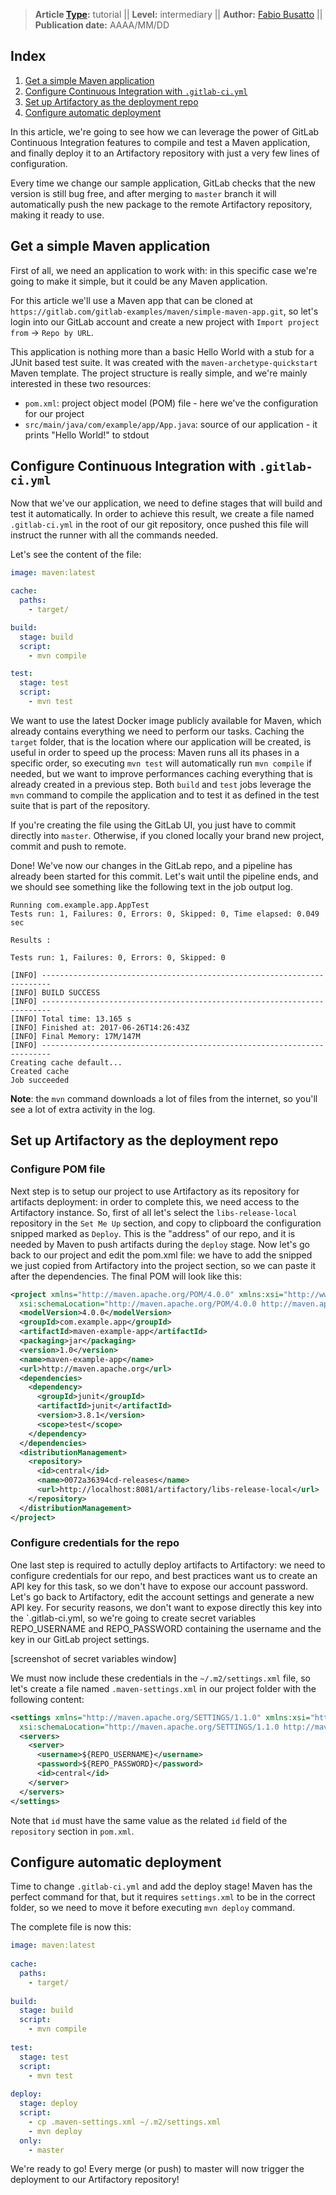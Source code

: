> **Article [Type](../../development/writing_documentation.html#types-of-technical-articles):** tutorial ||
> **Level:** intermediary ||
> **Author:** [Fabio Busatto](https://gitlab.com/bikebilly) ||
> **Publication date:** AAAA/MM/DD

## Index

1. [Get a simple Maven application](#get-a-simple-maven-application)
1. [Configure Continuous Integration with `.gitlab-ci.yml`](#configure-continuous-integration-with-gitlab-ciyml)
1. [Set up Artifactory as the deployment repo](#set-up-artifactory-as-the-deployment-repo)
1. [Configure automatic deployment](#configure-automatic-deployment)

In this article, we're going to see how we can leverage the power of GitLab Continuous Integration features to compile and test a Maven application,
and finally deploy it to an Artifactory repository with just a very few lines of configuration.

Every time we change our sample application, GitLab checks that the new version is still bug free, and after merging to `master` branch it will automatically push the new package
to the remote Artifactory repository, making it ready to use.

## Get a simple Maven application

First of all, we need an application to work with: in this specific case we're going to make it simple, but it could be any Maven application.

For this article we'll use a Maven app that can be cloned at `https://gitlab.com/gitlab-examples/maven/simple-maven-app.git`, so let's login into our GitLab account and create a new project 
with `Import project from` -> `Repo by URL`.

This application is nothing more than a basic Hello World with a stub for a JUnit based test suite. It was created with the `maven-archetype-quickstart` Maven template.
The project structure is really simple, and we're mainly interested in these two resources:
- `pom.xml`: project object model (POM) file - here we've the configuration for our project
- `src/main/java/com/example/app/App.java`: source of our application - it prints "Hello World!" to stdout

## Configure Continuous Integration with `.gitlab-ci.yml`

Now that we've our application, we need to define stages that will build and test it automatically. In order to achieve this result, we create a file named `.gitlab-ci.yml` in the root of our git repository, once pushed this file will instruct the runner with all the commands needed.

Let's see the content of the file:

```yaml
image: maven:latest

cache:
  paths:
    - target/

build:
  stage: build
  script:
    - mvn compile

test:
  stage: test
  script:
    - mvn test
```
We want to use the latest Docker image publicly available for Maven, which already contains everything we need to perform our tasks. Caching the `target` folder, that is the location where our application will be created, is useful in order to speed up the process: Maven runs all its phases in a specific order, so executing `mvn test` will automatically run `mvn compile` if needed, but we want to improve performances caching everything that is already created in a previous step. Both `build` and `test` jobs leverage the `mvn` command to compile the application and to test it as defined in the test suite that is part of the repository.

If you're creating the file using the GitLab UI, you just have to commit directly into `master`. Otherwise, if you cloned locally your brand new project, commit and push to remote.

Done! We've now our changes in the GitLab repo, and a pipeline has already been started for this commit. Let's wait until the pipeline ends, and we should see something like the following text in the job output log.

```
Running com.example.app.AppTest
Tests run: 1, Failures: 0, Errors: 0, Skipped: 0, Time elapsed: 0.049 sec

Results :

Tests run: 1, Failures: 0, Errors: 0, Skipped: 0

[INFO] ------------------------------------------------------------------------
[INFO] BUILD SUCCESS
[INFO] ------------------------------------------------------------------------
[INFO] Total time: 13.165 s
[INFO] Finished at: 2017-06-26T14:26:43Z
[INFO] Final Memory: 17M/147M
[INFO] ------------------------------------------------------------------------
Creating cache default...
Created cache
Job succeeded
```

**Note**: the `mvn` command downloads a lot of files from the internet, so you'll see a lot of extra activity in the log.

## Set up Artifactory as the deployment repo
 
### Configure POM file

Next step is to setup our project to use Artifactory as its repository for artifacts deployment: in order to complete this, we need access to the Artifactory instance.
So, first of all let's select the `libs-release-local` repository in the `Set Me Up` section, and copy to clipboard the configuration snipped marked as `Deploy`. This is the "address" of our repo, and it is needed by Maven to push artifacts during the `deploy` stage.
Now let's go back to our project and edit the pom.xml file: we have to add the snipped we just copied from Artifactory into the project section, so we can paste it after the dependencies.
The final POM will look like this:
 
```xml
<project xmlns="http://maven.apache.org/POM/4.0.0" xmlns:xsi="http://www.w3.org/2001/XMLSchema-instance"
  xsi:schemaLocation="http://maven.apache.org/POM/4.0.0 http://maven.apache.org/maven-v4_0_0.xsd">
  <modelVersion>4.0.0</modelVersion>
  <groupId>com.example.app</groupId>
  <artifactId>maven-example-app</artifactId>
  <packaging>jar</packaging>
  <version>1.0</version>
  <name>maven-example-app</name>
  <url>http://maven.apache.org</url>
  <dependencies>
    <dependency>
      <groupId>junit</groupId>
      <artifactId>junit</artifactId>
      <version>3.8.1</version>
      <scope>test</scope>
    </dependency>
  </dependencies>
  <distributionManagement>
    <repository>
      <id>central</id>
      <name>0072a36394cd-releases</name>
      <url>http://localhost:8081/artifactory/libs-release-local</url>
    </repository>
  </distributionManagement>
</project>
```

### Configure credentials for the repo
 
One last step is required to actully deploy artifacts to Artifactory: we need to configure credentials for our repo, and best practices want us to create an API key for this task, so we don't have to expose our account password.
Let's go back to Artifactory, edit the account settings and generate a new API key. For security reasons, we don't want to expose directly this key into the `.gitlab-ci.yml, so we're going to create secret variables REPO_USERNAME and REPO_PASSWORD containing the username and the key in our GitLab project settings.
 
[screenshot of secret variables window]
 
We must now include these credentials in the `~/.m2/settings.xml` file, so let's create a file named `.maven-settings.xml` in our project folder with the following content:
 
```xml
<settings xmlns="http://maven.apache.org/SETTINGS/1.1.0" xmlns:xsi="http://www.w3.org/2001/XMLSchema-instance"
  xsi:schemaLocation="http://maven.apache.org/SETTINGS/1.1.0 http://maven.apache.org/xsd/settings-1.1.0.xsd">
  <servers>
    <server>
      <username>${REPO_USERNAME}</username>
      <password>${REPO_PASSWORD}</password>
      <id>central</id>
    </server>
  </servers>
</settings>
```

Note that `id` must have the same value as the related `id` field of the `repository` section in `pom.xml`.
 
## Configure automatic deployment
 
Time to change `.gitlab-ci.yml` and add the deploy stage! Maven has the perfect command for that, but it requires `settings.xml` to be in the correct folder, so we need to move it before executing `mvn deploy` command.
 
The complete file is now this:
 
```yaml
image: maven:latest
 
cache:
  paths:
    - target/
 
build:
  stage: build
  script:
    - mvn compile
 
test:
  stage: test
  script:
    - mvn test
 
deploy:
  stage: deploy
  script:
    - cp .maven-settings.xml ~/.m2/settings.xml
    - mvn deploy
  only:
    - master
```
We're ready to go! Every merge (or push) to master will now trigger the deployment to our Artifactory repository!